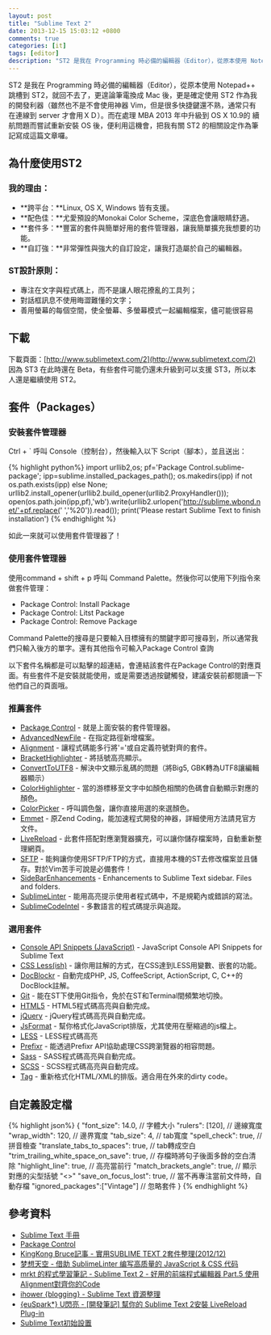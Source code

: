 ```yaml
---
layout: post
title: "Sublime Text 2"
date: 2013-12-15 15:03:12 +0800
comments: true
categories: [it]
tags: [editor]
description: "ST2 是我在 Programming 時必備的編輯器（Editor），從原本使用 Notepad++ 跳槽到 ST2，就回不去了，更遑論筆電換成 Mac 後，更是確定使用 ST2 作為我的開發利器（雖然也不是不會使用神器 Vim，但是很多快捷鍵還不熟，通常只有在連線到 server 才會用ＸＤ）。而在處理 MBA 2013 年中升級到 OS X 10.9的 續航問題而嘗試重新安裝 OS 後，便利用這機會，把我有關 ST2 的相關設定作為筆記寫成這篇文章囉。"
---
```


ST2 是我在 Programming 時必備的編輯器（Editor），從原本使用 Notepad++ 跳槽到 ST2，就回不去了，更遑論筆電換成 Mac 後，更是確定使用 ST2 作為我的開發利器（雖然也不是不會使用神器 Vim，但是很多快捷鍵還不熟，通常只有在連線到 server 才會用ＸＤ）。而在處理 MBA 2013 年中升級到 OS X 10.9的 續航問題而嘗試重新安裝 OS 後，便利用這機會，把我有關 ST2 的相關設定作為筆記寫成這篇文章囉。

## 為什麼使用ST2

### 我的理由：

- **跨平台：**Linux, OS X, Windows 皆有支援。
- **配色佳：**尤愛預設的Monokai Color Scheme，深底色會讓眼睛舒適。
- **套件多：**豐富的套件與簡單好用的套件管理器，讓我簡單擴充我想要的功能。
- **自訂強：**非常彈性與強大的自訂設定，讓我打造屬於自己的編輯器。

### ST設計原則：

- 專注在文字與程式碼上，而不是讓人眼花撩亂的工具列；
- 對話框訊息不使用晦澀難懂的文字；
- 善用螢幕的每個空間，使全螢幕、多螢幕模式一起編輯檔案，儘可能很容易

<!-- more -->

## 下載
下載頁面：[http://www.sublimetext.com/2](http://www.sublimetext.com/2)
因為 ST3 在此時還在 Beta，有些套件可能仍還未升級到可以支援 ST3，所以本人還是繼續使用 ST2。

## 套件（Packages）

### 安裝套件管理器
Ctrl + ` 呼叫 Console（控制台），然後輸入以下 Script（腳本），並且送出：

{% highlight python%}
import urllib2,os; pf='Package Control.sublime-package'; ipp=sublime.installed_packages_path(); os.makedirs(ipp) if not os.path.exists(ipp) else None; urllib2.install_opener(urllib2.build_opener(urllib2.ProxyHandler())); open(os.path.join(ipp,pf),'wb').write(urllib2.urlopen('http://sublime.wbond.net/'+pf.replace(' ','%20')).read()); print('Please restart Sublime Text to finish installation')
{% endhighlight %}

如此一來就可以使用套件管理器了！

### 使用套件管理器

使用command + shift + p 呼叫 Command Palette。然後你可以使用下列指令來做套件管理：

- Package Control: Install Package
- Package Control: Litst Package
- Package Control: Remove Package

Command Palette的搜尋是只要輸入目標擁有的關鍵字即可搜尋到，所以通常我們只輸入後方的單字。還有其他指令可輸入Package Control 查詢

以下套件名稱都是可以點擊的超連結，會連結該套件在Package Control的對應頁面。有些套件不是安裝就能使用，或是需要透過按鍵觸發，建議安裝前都閱讀一下他們自己的頁面哦。

### 推薦套件

- [Package Control](https://sublime.wbond.net/packages/Package%20Control) - 就是上面安裝的套件管理器。
- [AdvancedNewFile](https://sublime.wbond.net/packages/AdvancedNewFile) - 在指定路徑新增檔案。
- [Alignment](https://sublime.wbond.net/packages/Alignment) - 讓程式碼能多行將'='或自定義符號對齊的套件。
- [BracketHighlighter](https://sublime.wbond.net/packages/BracketHighlighter) - 將括號高亮顯示。
- [ConvertToUTF8](https://sublime.wbond.net/packages/ConvertToUTF8) - 解決中文顯示亂碼的問題（將Big5, GBK轉為UTF8讓編輯器顯示）
- [ColorHighlighter](https://sublime.wbond.net/packages/Color%20Highlighter) - 當的游標移至文字中如顏色相關的色碼會自動顯示對應的顏色。
- [ColorPicker](https://sublime.wbond.net/packages/ColorPicker) - 呼叫調色盤，讓你直接用選的來選顏色。
- [Emmet](https://sublime.wbond.net/packages/Emmet) - 原Zend Coding，能加速程式開發的神器，詳細使用方法請見官方文件。
- [LiveReload](https://sublime.wbond.net/search/LiveReload) - 此套件搭配對應瀏覽器擴充，可以讓你儲存檔案時，自動重新整理網頁。
- [SFTP](https://sublime.wbond.net/packages/SFTP) - 能夠讓你使用SFTP/FTP的方式，直接用本機的ST去修改檔案並且儲存。對於Vim苦手可說是必備套件！
- [SideBarEnhancements](https://sublime.wbond.net/packages/SideBarEnhancements) - Enhancements to Sublime Text sidebar. Files and folders.
- [SublimeLinter](https://sublime.wbond.net/packages/SublimeLinter) - 能用高亮提示使用者程式碼中，不是規範內或錯誤的寫法。
- [SublimeCodeIntel](https://sublime.wbond.net/packages/SublimeCodeIntel) - 多數語言的程式碼提示與追蹤。


### 選用套件

- [Console API Snippets (JavaScript)](https://sublime.wbond.net/packages/Console%20API%20Snippets%20(JavaScript)) - JavaScript Console API Snippets for Sublime Text
- [CSS Less(ish)](https://sublime.wbond.net/packages/CSS%20Less(ish)) - 讓你用註解的方式，在CSS達到LESS用變數、嵌套的功能。
- [DocBlockr](https://sublime.wbond.net/packages/DocBlockr) - 自動完成PHP, JS, CoffeeScript, ActionScript, C, C++的DocBlock註解。
- [Git](https://sublime.wbond.net/packages/Git) - 能在ST下使用Git指令，免於在ST和Terminal間頻繁地切換。
- [HTML5](https://sublime.wbond.net/packages/HTML5) - HTML5程式碼高亮與自動完成。
- [jQuery](https://sublime.wbond.net/packages/jQuery) - jQuery程式碼高亮與自動完成。
- [JsFormat](https://sublime.wbond.net/packages/JsFormat) - 幫你格式化JavaScript排版，尤其使用在壓縮過的js檔上。
- [LESS](https://sublime.wbond.net/packages/LESS) - LESS程式碼高亮
- [Prefixr](https://sublime.wbond.net/packages/Prefixr) - 能透過Prefixr API協助處理CSS跨瀏覽器的相容問題。
- [Sass](https://sublime.wbond.net/packages/Sass) - SASS程式碼高亮與自動完成。
- [SCSS](https://sublime.wbond.net/packages/SCSS) - SCSS程式碼高亮與自動完成。
- [Tag](https://sublime.wbond.net/packages/Tag) - 重新格式化HTML/XML的排版。適合用在外來的dirty code。


## 自定義設定檔
{% highlight json%}
{
    "font_size": 14.0,   // 字體大小
    "rulers": [120],     // 邊線寬度
    "wrap_width": 120,   // 邊界寬度
    "tab_size": 4,       // tab寬度
    "spell_check": true, // 拼音檢查
    "translate_tabs_to_spaces": true,          // tab轉成空白
    "trim_trailing_white_space_on_save": true, // 存檔時將句子後面多餘的空白清除
    "highlight_line": true,        // 高亮當前行
    "match_brackets_angle": true,  // 顯示對應的尖型括號 "<>"
    "save_on_focus_lost": true,        // 當不再專注當前文件時，自動存檔
    "ignored_packages":["Vintage"] // 忽略套件
}
{% endhighlight %}


## 參考資料
<span/>

- [Sublime Text 手冊](http://docs.sublimetext.tw/)
- [Package Control](https://sublime.wbond.net/)
- [KingKong Bruce記事 - 實用SUBLIME TEXT 2套件整理(2012/12)](http://blog.kkbruce.net/2012/12/useful-sublime-text-2-package-list.html#.Uq1ewGQW1B8)
- [梦想天空 - 借助 SublimeLinter 编写高质量的 JavaScript & CSS 代码](http://www.cnblogs.com/lhb25/archive/2013/05/02/sublimelinter-for-js-css-coding.html)
- [mrkt 的程式學習筆記 - Sublime Text 2 - 好用的前端程式編輯器 Part.5 使用Alignment對齊你的Code](http://kevintsengtw.blogspot.tw/2012/03/sublime-text-2-part5-alignmentcode.html#.Uq1lu2QW1B8)
- [ihower {blogging} - Sublime Text 資源整理](http://ihower.tw/blog/archives/7375)
- [{euSpark*} U閃亮 - \[開發筆記\] 幫你的 Sublime Text 2安裝 LiveReload Plug-in](http://eugg.blogspot.tw/2013/05/sublime-text-2-livereload-plug-in.html)
- [Sublime Text初始設置](http://rritw.com/a/JAVAbiancheng/ANT/20120910/220800.html)
